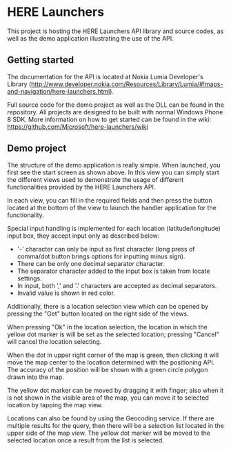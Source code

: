HERE Launchers
==============

This project is hosting the HERE Launchers API library and source codes, as well
as the demo application illustrating the use of the API.

Getting started
-------------------------------------------------------------------------------

The documentation for the API is located at Nokia Lumia Developer's Library
(http://www.developer.nokia.com/Resources/Library/Lumia/#!maps-and-navigation/here-launchers.html).

Full source code for the demo project as well as the DLL can be found in the
repository. All projects are designed to be built with normal Windows Phone 8
SDK. More information on how to get started can be found in the wiki:
https://github.com/Microsoft/here-launchers/wiki

Demo project
-------------------------------------------------------------------------------

The structure of the demo application is really simple. When launched, you first
see the start screen as shown above. In this view you can simply start the
different views used to demonstrate the usage of different functionalities
provided by the HERE Launchers API.

In each view, you can fill in the required fields and then press the button
located at the bottom of the view to launch the handler application for the
functionality.

Special input handling is implemented for each location (latitude/longitude)
input box, they accept input only as described below:

* '-' character can only be input as first character (long press of comma/dot
  button brings options for inputting minus sign).
* There can be only one decimal separator character.
* The separator character added to the input box is taken from locate settings.
* In input, both ',' and '.' characters are accepted as decimal separators.
* Invalid value is shown in red color. 

Additionally, there is a location selection view which can be opened by pressing
the "Get" button located on the right side of the views.

When pressing "Ok" in the location selection, the location in which the yellow
dot marker is will be set as the selected location; pressing "Cancel" will
cancel the location selecting.

When the dot in upper right corner of the map is green, then clicking it will
move the map center to the location determined with the positioning API. The
accuracy of the position will be shown with a green circle polygon drawn into
the map.

The yellow dot marker can be moved by dragging it with finger; also when it is
not shown in the visible area of the map, you can move it to selected location
by tapping the map view.

Locations can also be found by using the Geocoding service. If there are
multiple results for the query, then there will be a selection list located in
the upper side of the map view. The yellow dot marker will be moved to the
selected location once a result from the list is selected.
